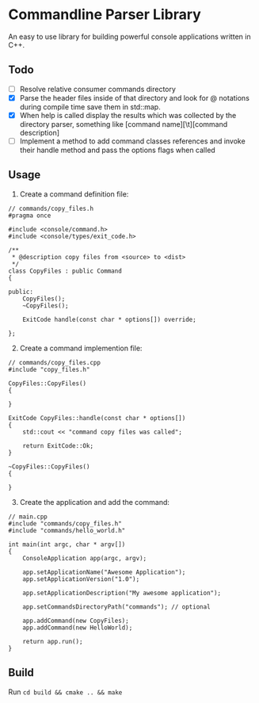 # Commandline Parser Library

An easy to use library for building powerful console applications written in C++.

## Todo

- [ ] Resolve relative consumer commands directory
- [x] Parse the header files inside of that directory and look for @ notations during compile time save them in std::map.
- [x] When help is called display the results which was collected by the directory parser, something like [command name][\t][command description]
- [ ] Implement a method to add command classes references and invoke their handle method and pass the options flags when called

## Usage

1. Create a command definition file:

```
// commands/copy_files.h
#pragma once

#include <console/command.h>
#include <console/types/exit_code.h>

/**
 * @description copy files from <source> to <dist>
 */
class CopyFiles : public Command
{

public:
    CopyFiles();
    ~CopyFiles();

    ExitCode handle(const char * options[]) override;

};
```

2. Create a command implemention file:

```
// commands/copy_files.cpp
#include "copy_files.h"

CopyFiles::CopyFiles()
{

}

ExitCode CopyFiles::handle(const char * options[])
{
    std::cout << "command copy files was called";

    return ExitCode::Ok;
}

~CopyFiles::CopyFiles()
{
    
}
```

3. Create the application and add the command:

```
// main.cpp
#include "commands/copy_files.h"
#include "commands/hello_world.h"

int main(int argc, char * argv[])
{
    ConsoleApplication app(argc, argv);

    app.setApplicationName("Awesome Application");
    app.setApplicationVersion("1.0");

    app.setApplicationDescription("My awesome application");
    
    app.setCommandsDirectoryPath("commands"); // optional

    app.addCommand(new CopyFiles);
    app.addCommand(new HelloWorld);

    return app.run();
}
```

## Build

Run `cd build && cmake .. && make`
